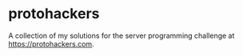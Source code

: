 # protohackers

A collection of my solutions for the server programming challenge at https://protohackers.com.
